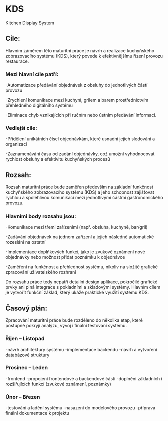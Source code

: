 # KDS
Kitchen Display System
## Cíle:
Hlavním záměrem této maturitní práce je návrh a realizace kuchyňského zobrazovacího systému (KDS), který povede k efektivnějšímu řízení provozu restaurace. 

### Mezi hlavní cíle patří:
-Automatizace předávání objednávek z obsluhy do jednotlivých částí provozu

-Zrychlení komunikace mezi kuchyní, grilem a barem prostřednictvím přehledného digitálního systému

-Eliminace chyb vznikajících při ručním nebo ústním předávání informací.
### Vedlejší cíle:

-Přidělení unikátních čísel objednávkám, které usnadní jejich sledování a organizaci

-Zaznamenávání času od zadání objednávky, což umožní vyhodnocovat rychlost obsluhy a efektivitu kuchyňských procesů

## Rozsah:
Rozsah maturitní práce bude zaměřen především na základní funkčnost kuchyňského zobrazovacího systému (KDS) a jeho schopnost zajišťovat rychlou a spolehlivou komunikaci mezi jednotlivými částmi gastronomického provozu.

### Hlavními body rozsahu jsou:
-Komunikace mezi třemi zařízeními (např. obsluha, kuchyně, bar/gril)

-Zadávání objednávek na jednom zařízení a jejich následné automatické rozeslání na ostatní

-Implementace doplňkových funkcí, jako je zvukové oznámení nové objednávky nebo možnost přidat poznámku k objednávce

-Zaměření na funkčnost a přehlednost systému, nikoliv na složité grafické zpracování uživatelského rozhraní

Do rozsahu práce tedy nepatří detailní design aplikace, pokročilé grafické prvky ani plná integrace s pokladními a skladovými systémy. Hlavním cílem je vytvořit funkční základ, který ukáže praktické využití systému KDS.

## Časový plán:
Zpracování maturitní práce bude rozděleno do několika etap, které postupně pokryjí analýzu, vývoj i finální testování systému.

### Říjen – Listopad
-návrh architektury systému
-implementace backendu
-návrh a vytvoření databázové struktury

### Prosinec – Leden
-frontend
-propojení frontendové a backendové části
-doplnění základních i rozšiřujících funkcí (zvukové oznámení, poznámky)

### Únor – Březen
-testování a ladění systému
-nasazení do modelového provozu
-příprava finální dokumentace k projektu

